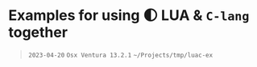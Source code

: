 # Examples for using 🌓 LUA & `C-lang` together

> `2023-04-20`
> `Osx Ventura 13.2.1`
> `~/Projects/tmp/luac-ex`

